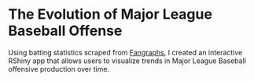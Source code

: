 # The Evolution of Major League Baseball Offense
Using batting statistics scraped from [Fangraphs](https://www.fangraphs.com/), I created an interactive RShiny app that allows users to visualize trends in Major League Baseball offensive production over time.
